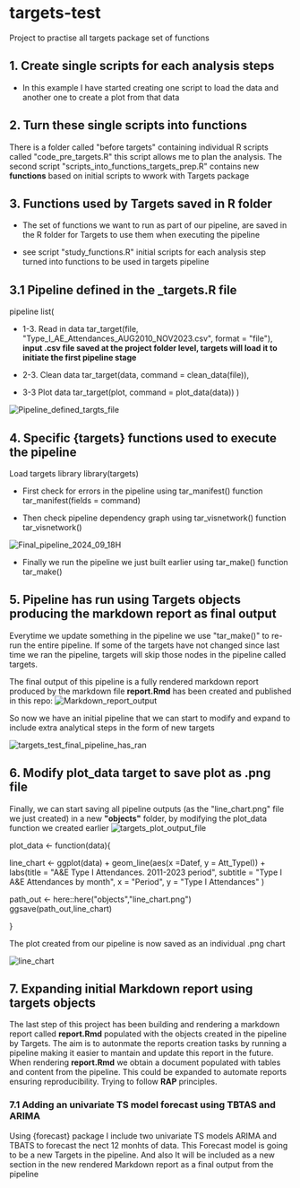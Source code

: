 # targets-test
Project to practise all targets package set of functions

## 1. Create single scripts for each analysis steps

- In this example I have started creating one script to load the data and another one to create a plot from that data

## 2. Turn these single scripts into functions

There is a folder called "before targets" containing individual R scripts called "code_pre_targets.R" this script allows me to plan the analysis.
The second script "scripts_into_functions_targets_prep.R" contains new **functions** based on initial scripts to wwork with Targets package

## 3. Functions used by Targets saved in R folder

- The set of functions we want to run as part of our pipeline, are saved in the R folder for Targets to use them when executing the pipeline

- see script "study_functions.R" initial scripts for each analysis step turned into functions to be used in targets pipeline

## 3.1 Pipeline defined in the _targets.R file

pipeline
list(
  - 1-3. Read in data
  tar_target(file, "Type_I_AE_Attendances_AUG2010_NOV2023.csv", format = "file"),
  **input .csv file saved at the project folder level, targets will load it to initiate the first pipeline stage**

  - 2-3. Clean data
  tar_target(data, command = clean_data(file)),
  - 3-3 Plot data 
  tar_target(plot, command = plot_data(data))
)

![Pipeline_defined_targts_file](https://github.com/Pablo-source/targets-test/assets/76554081/b6f17784-decf-48af-8f7a-33802785837b)


## 4. Specific {targets} functions used to execute the pipeline 

Load targets library
library(targets)

- First check for errors in the pipeline using tar_manifest() function
tar_manifest(fields = command)

- Then check pipeline dependency graph using tar_visnetwork() function
tar_visnetwork()

![Final_pipeline_2024_09_18H](https://github.com/Pablo-source/targets-test/assets/76554081/07cb23bd-d1c7-4cf0-bbaa-868939d38fa0)

- Finally we run the pipeline we just built earlier using tar_make() function
tar_make()

## 5. Pipeline has run  using Targets objects producing the markdown report as final output

Everytime we update something in the pipeline we use "tar_make()" to re-run the entire pipeline. If some of the targets have not changed since last time we ran the pipeline, targets will skip those nodes in the pipeline called targets.

The final output of this pipeline is a fully rendered markdown report produced by the markdown file **report.Rmd** has been created and published in this repo:
![Markdown_report_output](https://github.com/Pablo-source/targets-test/assets/76554081/196a9c12-938c-4757-bc11-33e74089a355)


So now we have an initial pipeline that we can start to modify and expand to include extra analytical steps in the form of new targets

![targets_test_final_pipeline_has_ran](https://github.com/Pablo-source/targets-test/assets/76554081/71f23aaa-11b0-4552-8319-fb1c03a41825)

## 6. Modify plot_data target to save plot as .png file

Finally, we can start saving all pipeline outputs (as the "line_chart.png" file we just created) in a new **"objects"** folder, by modifying the plot_data function we created earlier
![targets_plot_output_file](https://github.com/Pablo-source/targets-test/assets/76554081/76bc4faa-e591-4e55-ac77-c31849ce5fd5)

plot_data <- function(data){
    
line_chart <-    ggplot(data) +
    geom_line(aes(x =Datef, y = Att_TypeI)) +
    labs(title = "A&E Type I Attendances. 2011-2023 period",
         subtitle = "Type I A&E Attendances by month",
         x = "Period", y = "Type I Attendances" ) 
  
  path_out <- here::here("objects","line_chart.png")
  ggsave(path_out,line_chart)
 
}

The plot created from our pipeline is now saved as an individual .png chart

![line_chart](https://github.com/Pablo-source/targets-test/assets/76554081/a8ea187c-d87d-46a9-93e1-1c65d00ece06)

## 7. Expanding initial Markdown report using targets objects 

The last step of this project has been building and rendering a markdown report called **report.Rmd** populated with the objects created in the pipeline by Targets. The aim is to autonmate the reports creation tasks by running a pipeline making it easier to mantain and update this report in the future.
When rendering **report.Rmd** we obtain a document populated with tables and content from the pipeline. This could be expanded to automate reports ensuring reproducibility. Trying to follow **RAP** principles.

### 7.1 Adding an univariate TS model forecast using TBTAS and ARIMA

Using {forecast} package I include two univariate TS models ARIMA and TBATS to forecast the nect 12 monhts of data. This Forecast model is going to be a new Targets in the pipeline.
And also It will be included as a new section in the new rendered Markdown report as a final output from the pipeline
